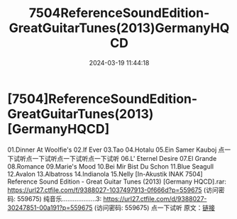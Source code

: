 ﻿---
title: 7504ReferenceSoundEdition-GreatGuitarTunes(2013)GermanyHQCD
date: 2024-03-19 11:44:18
categories: 古典音乐、新世纪、纯音雅乐
tags: 纯音雅乐
---
# [7504]ReferenceSoundEdition-GreatGuitarTunes(2013)[GermanyHQCD]

01.Dinner At Woolfie's
02.If Ever
03.Tao
04.Hotalu
05.Ein Samer Kauboj
点一下试听点一下试听点一下试听点一下试听
06.L' Eternel Desire
07.El Grande
08.Romance
09.Marie's Mood
10.Bei Mir Bist Du Schon
11.Blue Seagull
12.Avalon
13.Albatross
14.Indianola
15.Nelly
[In-Akustik INAK 7504] Reference Sound Edition - Great Guitar
Tunes (2013) [Germany HQCD].rar: https://url27.ctfile.com/f/9388027-1037497913-0f666d?p=559675
(访问密码: 559675)
纯音乐...................3:
https://url27.ctfile.com/d/9388027-30247851-00a191?p=559675 (访问密码:
559675)
点一下试听
原文：[链接](https://blog.sina.com.cn/s/blog_1647c7e76010314sd.html)